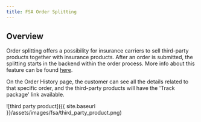 ```yaml
---
title: FSA Order Splitting
---
```


## Overview

Order splitting offers a possibility for insurance carriers to sell third-party products together with insurance products.
After an order is submitted, the splitting starts in the backend within the order process. More info about this feature can be found [here](https://help.sap.com/viewer/DRAFT/6ac05cfc1e2a41dca9cfa29de18cd01a/2102/en-US/56981ba123fb4801b56263ba24177575.html).


On the Order History page, the customer can see all the details related to that specific order, and the third-party products will have the 'Track package' link available.

![third party product]({{ site.baseurl }}/assets/images/fsa/third_party_product.png)

